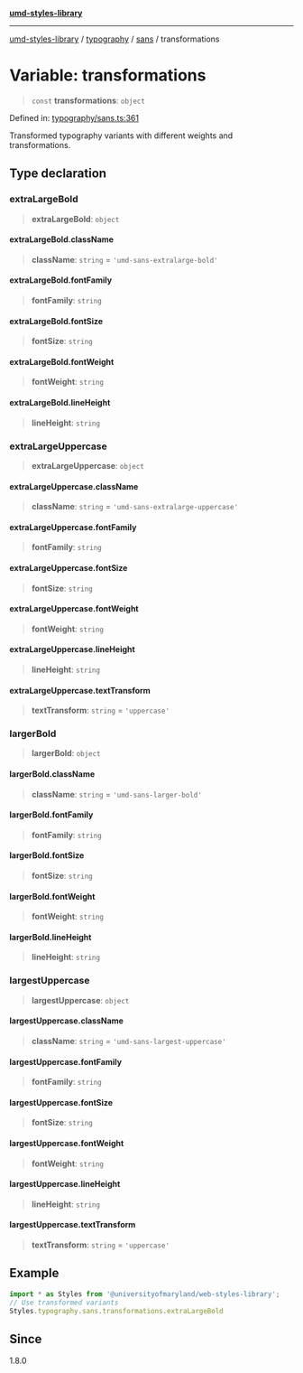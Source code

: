 [**umd-styles-library**](../../../../README.md)

***

[umd-styles-library](../../../../modules.md) / [typography](../../../README.md) / [sans](../README.md) / transformations

# Variable: transformations

> `const` **transformations**: `object`

Defined in: [typography/sans.ts:361](https://github.com/UMD-Digital/design-system/blob/8c958a0419ab79ba8bcba0aabd12f79a69ac5834/packages/styles/source/typography/sans.ts#L361)

Transformed typography variants with different weights and transformations.

## Type declaration

### extraLargeBold

> **extraLargeBold**: `object`

#### extraLargeBold.className

> **className**: `string` = `'umd-sans-extralarge-bold'`

#### extraLargeBold.fontFamily

> **fontFamily**: `string`

#### extraLargeBold.fontSize

> **fontSize**: `string`

#### extraLargeBold.fontWeight

> **fontWeight**: `string`

#### extraLargeBold.lineHeight

> **lineHeight**: `string`

### extraLargeUppercase

> **extraLargeUppercase**: `object`

#### extraLargeUppercase.className

> **className**: `string` = `'umd-sans-extralarge-uppercase'`

#### extraLargeUppercase.fontFamily

> **fontFamily**: `string`

#### extraLargeUppercase.fontSize

> **fontSize**: `string`

#### extraLargeUppercase.fontWeight

> **fontWeight**: `string`

#### extraLargeUppercase.lineHeight

> **lineHeight**: `string`

#### extraLargeUppercase.textTransform

> **textTransform**: `string` = `'uppercase'`

### largerBold

> **largerBold**: `object`

#### largerBold.className

> **className**: `string` = `'umd-sans-larger-bold'`

#### largerBold.fontFamily

> **fontFamily**: `string`

#### largerBold.fontSize

> **fontSize**: `string`

#### largerBold.fontWeight

> **fontWeight**: `string`

#### largerBold.lineHeight

> **lineHeight**: `string`

### largestUppercase

> **largestUppercase**: `object`

#### largestUppercase.className

> **className**: `string` = `'umd-sans-largest-uppercase'`

#### largestUppercase.fontFamily

> **fontFamily**: `string`

#### largestUppercase.fontSize

> **fontSize**: `string`

#### largestUppercase.fontWeight

> **fontWeight**: `string`

#### largestUppercase.lineHeight

> **lineHeight**: `string`

#### largestUppercase.textTransform

> **textTransform**: `string` = `'uppercase'`

## Example

```typescript
import * as Styles from '@universityofmaryland/web-styles-library';
// Use transformed variants
Styles.typography.sans.transformations.extraLargeBold
```

## Since

1.8.0
